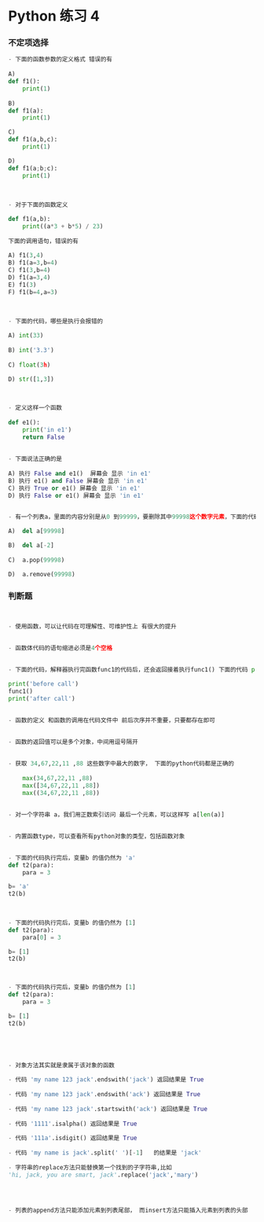 # Python 练习 4 




### 不定项选择

```python
- 下面的函数参数的定义格式 错误的有
    
A)    
def f1():
    print(1)
    
B) 
def f1(a):
    print(1)

C)     
def f1(a,b,c):
    print(1)

D) 
def f1(a;b;c):
    print(1)
    
    
    
- 对于下面的函数定义

def f1(a,b): 
    print((a*3 + b*5) / 23)
    
下面的调用语句，错误的有 
    
A) f1(3,4)
B) f1(a=3,b=4)
C) f1(3,b=4)
D) f1(a=3,4)    
E) f1(3)
F) f1(b=4,a=3)
    
    
    
- 下面的代码，哪些是执行会报错的 

A) int(33)    
    
B) int('3.3')
    
C) float(3h)

D) str([1,3])
    
    

- 定义这样一个函数
    
def e1():
    print('in e1')
    return False
     
     
- 下面说法正确的是 
    
A) 执行 False and e1()  屏幕会 显示 'in e1'
B) 执行 e1() and False 屏幕会 显示 'in e1'
C) 执行 True or e1() 屏幕会 显示 'in e1'
D) 执行 False or e1() 屏幕会 显示 'in e1'


- 有一个列表a，里面的内容分别是从0 到99999，要删除其中99998这个数字元素，下面的代码耗时最长的是
   
A)  del a[99998]

B)  del a[-2]
    
C)  a.pop(99998)

D)  a.remove(99998)


```



### 判断题
```python


- 使用函数，可以让代码在可理解性、可维护性上 有很大的提升

    
- 函数体代码的语句缩进必须是4个空格 

    
- 下面的代码，解释器执行完函数func1的代码后，还会返回接着执行func1() 下面的代码 print 'after call' 
    
print('before call')
func1()
print('after call')

    
- 函数的定义 和函数的调用在代码文件中 前后次序并不重要，只要都存在即可

    
- 函数的返回值可以是多个对象，中间用逗号隔开
    
    
- 获取 34,67,22,11 ,88 这些数字中最大的数字， 下面的python代码都是正确的
    
    max(34,67,22,11 ,88)
    max([34,67,22,11 ,88])
    max((34,67,22,11 ,88))
    
    
- 对一个字符串 a，我们用正数索引访问 最后一个元素，可以这样写 a[len(a)] 

    
- 内置函数type，可以查看所有python对象的类型，包括函数对象

    
- 下面的代码执行完后，变量b 的值仍然为 'a' 
def t2(para):
    para = 3

b= 'a'
t2(b)

    
    
- 下面的代码执行完后，变量b 的值仍然为 [1] 
def t2(para):
    para[0] = 3

b= [1]
t2(b)


    
- 下面的代码执行完后，变量b 的值仍然为 [1]
def t2(para):
    para = 3

b= [1]
t2(b)





- 对象方法其实就是隶属于该对象的函数
    
- 代码 'my name 123 jack'.endswith('jack') 返回结果是 True
    
- 代码 'my name 123 jack'.endswith('ack') 返回结果是 True
        
- 代码 'my name 123 jack'.startswith('ack') 返回结果是 True
    
- 代码 '1111'.isalpha() 返回结果是 True
    
- 代码 '111a'.isdigit() 返回结果是 True
    
- 代码 'my name is jack'.split(' ')[-1]   的结果是 'jack' 
    
- 字符串的replace方法只能替换第一个找到的子字符串,比如
'hi, jack, you are smart, jack'.replace('jack','mary') 

    

    
- 列表的append方法只能添加元素到列表尾部， 而insert方法只能插入元素到列表的头部 
    


```









<br><br><br><br><br><br><br><br><br><br><br><br><br><br><br><br><br><br><br><br><br><br><br><br><br><br><br><br>
<br><br><br><br><br><br><br><br><br><br><br><br><br><br><br><br><br><br><br><br><br><br><br><br><br><br><br><br>
<br><br><br><br><br><br><br><br><br><br><br><br><br><br><br><br><br><br><br><br><br><br><br><br><br><br><br><br>
<br><br><br><br><br><br><br><br><br><br><br><br><br><br><br><br><br><br><br><br><br><br><br><br><br><br><br><br>
<br><br><br><br><br><br><br><br><br><br><br><br><br><br><br><br><br><br><br><br><br><br><br><br><br><br><br><br>
<br><br><br><br><br><br><br><br><br><br><br><br><br><br><br><br><br><br><br><br><br><br><br><br><br><br><br><br>












### 不定项选择

```python
- 下面的函数参数的定义格式 错误的有  （d）
    
A)    
def f1():
    print(1)
    
B) 
def f1(a):
    print(1)

C)     
def f1(a,b,c):
    print(1)

D) 
def f1(a;b;c):
    print(1)
    
    
    
- 对于下面的函数定义

def f1(a,b): 
    print((a*3 + b*5) / 23)
    
下面的调用语句，错误的有  （d,e）
    
A) f1(3,4)
B) f1(a=3,b=4)
C) f1(3,b=4)
D) f1(a=3,4)    
E) f1(3)
F) f1(b=4,a=3)
    
    
    
- 下面的代码，哪些是执行会报错的 （bc）

A) int(33)    
    
B) int('3.3')
    
C) float(3h)

D) str([1,3])
    
    

- 定义这样一个函数
    
def e1():
    print('in e1')
    return False
     
     
- 下面说法正确的是  (b,d)   
    
A) 执行 False and e1()  屏幕会 显示 'in e1'
B) 执行 e1() and False 屏幕会 显示 'in e1'
C) 执行 True or e1() 屏幕会 显示 'in e1'
D) 执行 False or e1() 屏幕会 显示 'in e1'


- 有一个列表a，里面的内容分别是从0 到99999，要删除其中99998这个数字元素，下面的代码耗时最长的是 (d)
   
A)  del a[99998]

B)  del a[-2]
    
C)  a.pop(99998)

D)  a.remove(99998)


```



### 判断题
```python


- 使用函数，可以让代码在可理解性、可维护性上 有很大的提升 (对)

    
- 函数体代码的语句缩进必须是4个空格 (错)

    
- 下面的代码，解释器执行完函数func1的代码后，还会返回接着执行func1() 下面的代码 print 'after call'   (对)
    
print('before call')
func1()
print('after call')

    
- 函数的定义 和函数的调用在代码文件中 前后次序并不重要，只要都存在即可 (错)

    
- 函数的返回值可以是多个对象，中间用逗号隔开 (对)
    
    
- 获取 34,67,22,11 ,88 这些数字中最大的数字， 下面的python代码都是正确的(对)
    
    max(34,67,22,11 ,88)
    max([34,67,22,11 ,88])
    max((34,67,22,11 ,88))
    
    
- 对一个字符串 a，我们用正数索引访问 最后一个元素，可以这样写 a[len(a)] （错，应该是 a[len(a)-1]）

    
- 内置函数type，可以查看所有python对象的类型，包括函数对象 (对)

    
- 下面的代码执行完后，变量b 的值仍然为 'a'  (对)
def t2(para):
    para = 3

b= 'a'
t2(b)

    
    
- 下面的代码执行完后，变量b 的值仍然为 [1] (错)
def t2(para):
    para[0] = 3

b= [1]
t2(b)


    
- 下面的代码执行完后，变量b 的值仍然为 [1] (对)
def t2(para):
    para = 3

b= [1]
t2(b)





- 对象方法其实就是隶属于该对象的函数 (对)
    
- 代码 'my name 123 jack'.endswith('jack') 返回结果是 True (对)
    
- 代码 'my name 123 jack'.endswith('ack') 返回结果是 True (对)
        
- 代码 'my name 123 jack'.startswith('ack') 返回结果是 True (错)
    
- 代码 '1111'.isalpha() 返回结果是 True (错)
    
- 代码 '111a'.isdigit() 返回结果是 True (错)
    
- 代码 'my name is jack'.split(' ')[-1]   的结果是 'jack' (对) 
    
- 字符串的replace方法只能替换第一个找到的子字符串,比如
'hi, jack, you are smart, jack'.replace('jack','mary') 
 (错)
    

    
- 列表的append方法只能添加元素到列表尾部， 而insert方法只能插入元素到列表的头部 (错)
    


```
